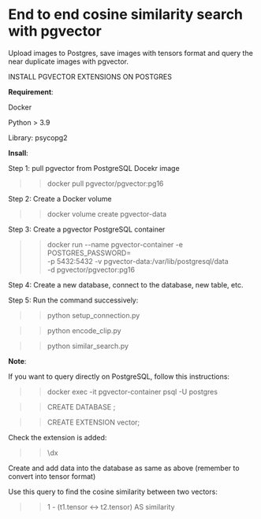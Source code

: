 # End to end cosine similarity search with pgvector

Upload images to Postgres, save images with tensors format and query the near duplicate images with pgvector.

INSTALL PGVECTOR EXTENSIONS ON POSTGRES

**Requirement**:

Docker

Python > 3.9

Library: psycopg2

**Insall**:

Step 1: pull pgvector from PostgreSQL Docekr image

>> docker pull pgvector/pgvector:pg16 

Step 2: Create a Docker volume

>> docker volume create pgvector-data

Step 3: Create a pgvector PostgreSQL container

>> docker run --name pgvector-container -e POSTGRES_PASSWORD=<password> \
 -p 5432:5432 -v pgvector-data:/var/lib/postgresql/data \
 -d pgvector/pgvector:pg16 

Step 4: Create a new database, connect to the database, new table, etc.

Step 5: Run the command successively:

>> python setup_connection.py

>> python encode_clip.py

>> python similar_search.py

**Note**:

If you want to query directly on PostgreSQL, follow this instructions:

>> docker exec -it pgvector-container psql -U postgres

>> CREATE DATABASE <databasename>;

>> CREATE EXTENSION vector;

Check the extension is added:

>> \dx 

Create and add data into the database as same as above (remember to convert into tensor format)

Use this query to find the cosine similarity between two vectors:

>>  1 - (t1.tensor <-> t2.tensor) AS similarity
